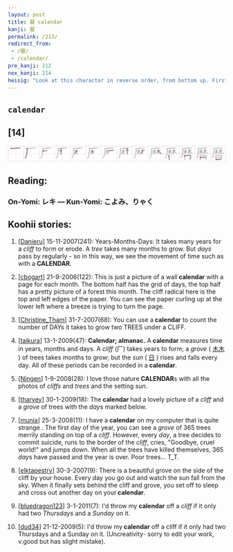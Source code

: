 ```yaml
---
layout: post
title: 暦 calendar
kanji: 暦
permalink: /213/
redirect_from:
 - /暦/
 - /calendar/
pre_kanji: 212
nex_kanji: 214
heisig: "Look at this character in reverse order, from bottom up. First we see the primitive for <i>days</i>, an appropriate enough way to begin a <b>calendar</b>. Next we see a <i>grove of trees</i> growing under a <i>cliff</i>. The laws of nature being what they are, the <i>trees</i> would be stunted under such conditions, unless they were strong enough to keep growing upwards until they passed through the layers of rock and soil, right up to the surface. Now imagine that in those little boxes marking off the <i>days</i> on your wall <b>calendar</b>, you see that very process taking place step by step: 365 or so time-lapse pictures of that <i>grove of trees</i> each month, from January under the <i>cliff</i> to December on top of the <i>cliff</i>. The story is not as complex as it sounds, particularly if you happen to have a <b>calendar</b> nearby and can flip through it with this image in mind."
---
```


## `calendar`

## [14]

<div class="stroke"><img src="../images/E69AA6.png" /></div>

## Reading:

### On-Yomi: レキ &mdash; Kun-Yomi: こよみ、りゃく

## Koohii stories:

1) [<a href="http://kanji.koohii.com/profile/Danieru">Danieru</a>] 15-11-2007(241): Years-Months-Days: It takes many years for a <em>cliff</em> to form or erode. A <em>tree</em> takes many months to grow. But <em>days</em> pass by regularly - so in this way, we see the movement of time such as with a<strong> CALENDAR</strong>. 

2) [<a href="http://kanji.koohii.com/profile/cbogart">cbogart</a>] 21-9-2006(122): This is just a picture of a wall<strong> calendar</strong> with a page for each month. The bottom half has the grid of days, the top half has a pretty picture of a forest this month. The cliff radical here is the top and left edges of the paper. You can see the paper curling up at the lower left where a breeze is trying to turn the page. 

3) [<a href="http://kanji.koohii.com/profile/Christine_Tham">Christine_Tham</a>] 31-7-2007(68): You can use a<strong> calendar</strong> to count the number of DAYs it takes to grow two TREES under a CLIFF. 

4) [<a href="http://kanji.koohii.com/profile/taikura">taikura</a>] 13-1-2009(47): <strong>Calendar; almanac.</strong> A<strong> calendar</strong> measures time in years, months and days. A <em>cliff</em> (厂) takes years to form; a <em>grove</em> (  <a href="http://jisho.org/kanji/details/木木">木木</a>  ) of trees takes months to grow; but the <em>sun</em> (  <a href="http://jisho.org/kanji/details/日">日</a>  ) rises and falls every day. All of these periods can be recorded in a<strong> calendar</strong>. 

5) [<a href="http://kanji.koohii.com/profile/Ningen">Ningen</a>] 1-9-2008(28): I love those nature<strong> CALENDAR</strong>s with all the photos of <em>cliffs</em> and <em>trees</em> and the setting <em>sun</em>. 

6) [<a href="http://kanji.koohii.com/profile/tharvey">tharvey</a>] 30-1-2009(18): The<strong> calendar</strong> had a lovely picture of a <em>cliff</em> and a <em>grove</em> of trees with the <em>day</em>s marked below. 

7) [<a href="http://kanji.koohii.com/profile/munia">munia</a>] 25-3-2008(11): I have a<strong> calendar</strong> on my computer that is quite strange . The first day of the year, you can see a <em>grove</em> of 365 trees merrily standing on top of a <em>cliff</em>. However, every <em>day</em>, a tree decides to commit suicide, runs to the border of the <em>cliff</em>, cries, &quot;Goodbye, cruel world!&quot; and jumps down. When all the trees have killed themselves, 365 <em>day</em>s have passed and the year is over. Poor trees... T_T. 

8) [<a href="http://kanji.koohii.com/profile/elktapestry">elktapestry</a>] 30-3-2007(9): There is a beautiful grove on the side of the cliff by your house. Every day you go out and watch the sun fall from the sky. When it finally sets behind the cliff and grove, you set off to sleep and cross out another day on your<strong> calendar</strong>. 

9) [<a href="http://kanji.koohii.com/profile/bluedragon123">bluedragon123</a>] 3-1-2011(7): I&#039;d throw my <strong>calendar</strong> off a <em>cliff</em> if it only had two <em>Thursdays</em> and a <em>Sunday</em> on it. 

10) [<a href="http://kanji.koohii.com/profile/dud34">dud34</a>] 21-12-2009(5): I&#039;d throw my<strong> calendar</strong> off a cliff if it only had two Thursdays and a Sunday on it. (Uncreativity- sorry to edit your work, v.good but has slight mistake). 
